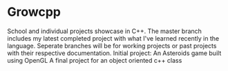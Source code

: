 # Growcpp
School and individual projects showcase in C++. The master branch includes my latest completed project with what I've learned recently in the language. Seperate branches will be for working projects or past projects with their respective documentation.
Initial project: An Asteroids game built using OpenGL 
A final project for an object oriented c++ class
